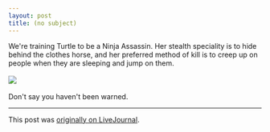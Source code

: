 ```yaml
---
layout: post
title: (no subject)
---
```


<div class="entry-item s2-entrytext">We're training Turtle to be a Ninja Assassin. Her stealth speciality is to hide behind the clothes horse, and her preferred method of kill is to creep up on people when they are sleeping and jump on them.<br/><br/><a href="http://picasaweb.google.com/lh/photo/JGLhJO1xBCBWuVkn3vNNDg?feat=embedwebsite" rel="nofollow"><img src="http://lh5.ggpht.com/_L3XQL9bgmnM/SlPHYRH8bGI/AAAAAAAACpc/JqcaDPGhzUg/s400/PICT0017.JPG"/></a><br/><br/>Don't say you haven't been warned.</div><p><hr></p><p>This post was <a href="http://ferkeltongs.livejournal.com/28037.html">originally on LiveJournal</a>.</p>